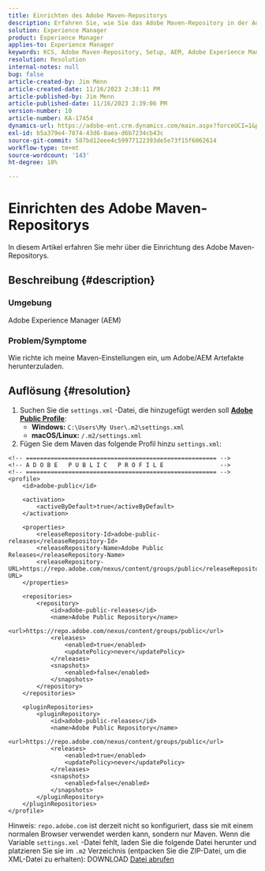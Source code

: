 ```yaml
---
title: Einrichten des Adobe Maven-Repositorys
description: Erfahren Sie, wie Sie das Adobe Maven-Repository in der Adobe Experience Manager einrichten.
solution: Experience Manager
product: Experience Manager
applies-to: Experience Manager
keywords: KCS, Adobe Maven-Repository, Setup, AEM, Adobe Experience Manager, Repo, Anleitung
resolution: Resolution
internal-notes: null
bug: false
article-created-by: Jim Menn
article-created-date: 11/16/2023 2:38:11 PM
article-published-by: Jim Menn
article-published-date: 11/16/2023 2:39:06 PM
version-number: 10
article-number: KA-17454
dynamics-url: https://adobe-ent.crm.dynamics.com/main.aspx?forceUCI=1&pagetype=entityrecord&etn=knowledgearticle&id=deda13c2-8d84-ee11-8179-6045bd006268
exl-id: b5a379e4-7874-43d6-8aea-d6b7234cb43c
source-git-commit: 587bd12eee4c59977122393de5e73f15f6062614
workflow-type: tm+mt
source-wordcount: '143'
ht-degree: 18%

---
```


# Einrichten des Adobe Maven-Repositorys


In diesem Artikel erfahren Sie mehr über die Einrichtung des Adobe Maven-Repositorys.

## Beschreibung {#description}


### <b>Umgebung</b>

Adobe Experience Manager (AEM)



### <b>Problem/Symptome</b>

Wie richte ich meine Maven-Einstellungen ein, um Adobe/AEM Artefakte herunterzuladen.


## Auflösung {#resolution}


1. Suchen Sie die `settings.xml` -Datei, die hinzugefügt werden soll <b>[Adobe Public Profile](https://repo.adobe.com/index.html)</b>:
   - <b>Windows:</b> `C:\Users\My User\.m2\settings.xml`
   - <b> macOS/Linux:</b> `/.m2/settings.xml`
2. Fügen Sie dem Maven das folgende Profil hinzu `settings.xml`:



```
<!-- ====================================================== -->
<!-- A D O B E   P U B L I C   P R O F I L E                -->
<!-- ====================================================== -->
<profile>
    <id>adobe-public</id>

    <activation>
        <activeByDefault>true</activeByDefault>
    </activation>

    <properties>
        <releaseRepository-Id>adobe-public-releases</releaseRepository-Id>
        <releaseRepository-Name>Adobe Public Releases</releaseRepository-Name>
        <releaseRepository-URL>https://repo.adobe.com/nexus/content/groups/public</releaseRepository-URL>
    </properties>

    <repositories>
        <repository>
            <id>adobe-public-releases</id>
            <name>Adobe Public Repository</name>
            <url>https://repo.adobe.com/nexus/content/groups/public</url>
            <releases>
                <enabled>true</enabled>
                <updatePolicy>never</updatePolicy>
            </releases>
            <snapshots>
                <enabled>false</enabled>
            </snapshots>
        </repository>
    </repositories>

    <pluginRepositories>
        <pluginRepository>
            <id>adobe-public-releases</id>
            <name>Adobe Public Repository</name>
            <url>https://repo.adobe.com/nexus/content/groups/public</url>
            <releases>
                <enabled>true</enabled>
                <updatePolicy>never</updatePolicy>
            </releases>
            <snapshots>
                <enabled>false</enabled>
            </snapshots>
        </pluginRepository>
    </pluginRepositories>
</profile>
```


Hinweis: `repo.adobe.com` ist derzeit nicht so konfiguriert, dass sie mit einem normalen Browser verwendet werden kann, sondern nur Maven. Wenn die Variable `settings.xml` -Datei fehlt, laden Sie die folgende Datei herunter und platzieren Sie sie im `.m2` Verzeichnis (entpacken Sie die ZIP-Datei, um die XML-Datei zu erhalten): DOWNLOAD [Datei abrufen](https://helpx.adobe.com/content/dam/help/en/experience-manager/kb/SetUpTheAdobeMavenRepository/jcr_content/main-pars/download_section/download-1/settings_xml.zip)
